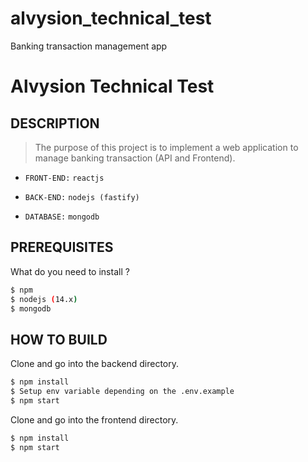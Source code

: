 # alvysion_technical_test

Banking transaction management app

# Alvysion Technical Test

## DESCRIPTION

> The purpose of this project is to implement a web application to manage banking transaction (API and Frontend).

- `FRONT-END:` `reactjs`

- `BACK-END:` `nodejs (fastify)`

- `DATABASE:` `mongodb`

## PREREQUISITES
What do you need to install ?
```bash
$ npm
$ nodejs (14.x)
$ mongodb
```

## HOW TO BUILD
Clone and go into the backend directory.

```bash
$ npm install
$ Setup env variable depending on the .env.example
$ npm start
```

Clone and go into the frontend directory.

```bash
$ npm install
$ npm start
```